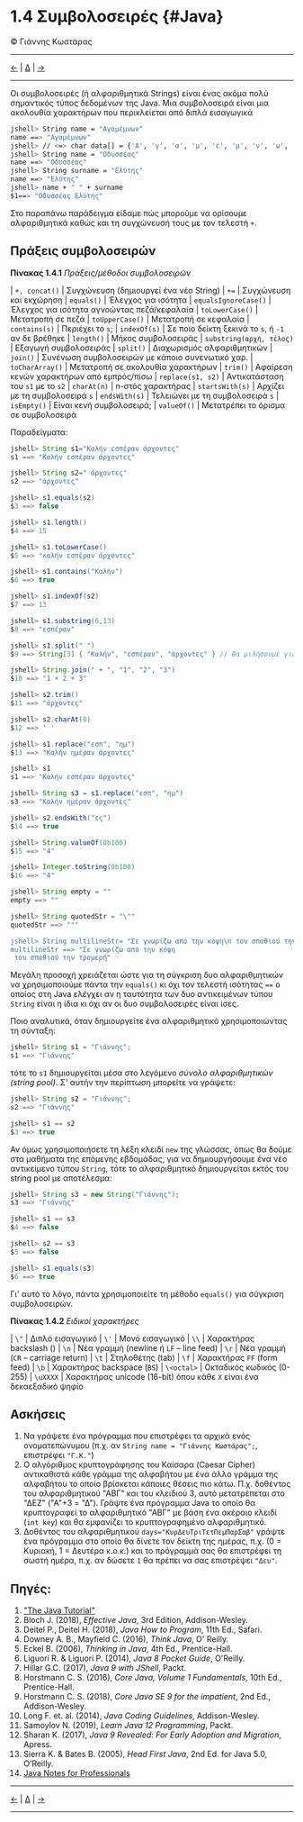 # 1.4 Συμβολοσειρές {#Java} 
© Γιάννης Κωστάρας

---

[<-](../1.3-JavaBasics/README.md) | [Δ](../../README.md) | [->](../1.5-ControlStatements/README.md)

---

Οι συμβολοσειρές (ή αλφαριθμητικά Strings) είναι ένας ακόμα πολύ σημαντικός τύπος δεδομένων της Java. Μια συμβολοσειρά είναι μια ακολουθία χαρακτήρων που περικλείεται από διπλά εισαγωγικά

```bash
jshell> String name = "Αγαμέμνων" 
name ==> "Αγαμέμνων"
jshell> // <=> char data[] = {'Α', 'γ', 'α', 'μ', 'έ', 'μ', 'ν', 'ω', 'ν'}
jshell> String name = "Οδυσσέας" 
name ==> "Οδυσσέας"
jshell> String surname = "Ελύτης" 
name ==> "Ελύτης"
jshell> name + " " + surname
$1==> "Οδυσσέας Ελύτης"
```
Στο παραπάνω παράδειγμα είδαμε πώς μπορούμε να ορίσουμε αλφαριθμητικά καθώς και τη συγχώνευσή τους με τον τελεστή ```+```.

## Πράξεις συμβολοσειρών

**Πίνακας 1.4.1** _Πράξεις/μέθοδοι συμβολοσειρών_

| ```+, concat()``` | Συγχώνευση (δημιουργεί ένα νέο String)
| ```+=``` | Συγχώνευση και εκχώρηση
| ```equals()``` | Έλεγχος για ισότητα
| ```equalsIgnoreCase()``` | Έλεγχος για ισότητα αγνοώντας πεζά/κεφαλαία
| ```toLowerCase()``` | Μετατροπή σε πεζά
| ```toUpperCase()``` | Μετατροπή σε κεφαλαία
| ```contains(s)``` | Περιέχει το ```s```;
| ```indexOf(s)``` | Σε ποιο δείκτη ξεκινά το ```s```, ή ```-1``` αν δε βρέθηκε
| ```length()``` | Μήκος συμβολοσειράς 
| ```substring(αρχή, τέλος)``` | Eξαγωγή συμβολοσειράς
| ```split()``` | Διαχωρισμός αλφαριθμητικών
| ```join()``` | Συνένωση συμβολοσειρών με κάποιο συνενωτικό χαρ.
| ```toCharArray()``` | Μετατροπή σε ακολουθία χαρακτήρων
| ```trim()``` | Αφαίρεση κενών χαρακτήρων από εμπρός/πίσω
| ```replace(s1, s2)``` | Αντικατάσταση του ```s1``` με το ```s2```
| ```charAt(n)``` | n-στός χαρακτήρας
| ```startsWith(s)``` | Αρχίζει με τη συμβολοσειρά ```s```
| ```endsWith(s)``` | Τελειώνει με τη συμβολοσειρά ```s```
| ```isEmpty()``` | Είναι κενή συμβολοσειρά;
| ```valueOf()``` | Μετατρέπει το όρισμα σε συμβολοσειρά

Παραδείγματα:
```java
jshell> String s1="Καλήν εσπέραν άρχοντες"
s1 ==> "Καλήν εσπέραν άρχοντες"

jshell> String s2=" άρχοντες"
s2 ==> "άρχοντες"

jshell> s1.equals(s2)
$3 ==> false

jshell> s1.length()
$4 ==> 15

jshell> s1.toLowerCase()
$5 ==> "καλήν εσπέραν άρχοντες"

jshell> s1.contains("Καλήν")
$6 ==> true

jshell> s1.indexOf(s2)
$7 ==> 13

jshell> s1.substring(6,13)
$8 ==> "εσπέραν"

jshell> s1.split(" ")
$9 ==> String[3] { "Καλήν", "εσπέραν", "άρχοντες" } // θα μιλήσουμε για πίνακες στο μάθημα 7

jshell> String.join(" + ", "1", "2", "3")
$10 ==> "1 + 2 + 3"

jshell> s2.trim()
$11 ==> "άρχοντες"

jshell> s2.charAt(0)
$12 ==> ' '

jshell> s1.replace("εσπ", "ημ")
$13 ==> "Καλήν ημέραν άρχοντες"

jshell> s1
s1 ==> "Καλήν εσπέραν άρχοντες"

jshell> String s3 = s1.replace("εσπ", "ημ")
s3 ==> "Καλήν ημέραν άρχοντες"

jshell> s2.endsWith("ες")
$14 ==> true

jshell> String.valueOf(0b100)
$15 ==> "4"

jshell> Integer.toString(0b100)
$16 ==> "4"

jshell> String empty = ""
empty ==> ""

jshell> String quotedStr = "\""
quotedStr ==> """

jshell> String multilineStr= "Σε γνωρίζω από την κόψη\n του σπαθιού την τρομερή"
multilineStr ==> "Σε γνωρίζω από την κόψη
 του σπαθιού την τρομερή"
```

Μεγάλη προσοχή χρειάζεται ώστε για τη σύγκριση δυο αλφαριθμητικών να χρησιμοποιούμε πάντα την ```equals()``` κι όχι τον τελεστή ισότητας ```==``` ο οποίος στη Java ελέγχει αν η ταυτότητα των δυο αντικειμένων τύπου ```String``` είναι η ίδια κι όχι αν οι δυο συμβολοσειρές είναι ίσες.

Ποιο αναλυτικά, όταν δημιουργείτε ένα αλφαριθμητικό χρησιμοποιώντας τη σύνταξη:

```java
jshell> String s1 = "Γιάννης";
s1 ==> "Γιάννης"
```
τότε το ```s1``` δημιουργείται μέσα στο λεγόμενο _σύνολο αλφαριθμητικών (string pool)_. Σ' αυτήν την περίπτωση μπορείτε να γράψετε:

```java
jshell> String s2 = "Γιάννης";
s2 ==> "Γιάννης"

jshell> s1 == s2
$3 ==> true
```

Αν όμως χρησιμοποιήσετε τη λέξη κλειδί ```new``` της γλώσσας, όπως θα δούμε στα μαθήματα της επόμενης εβδομάδας, για να δημιουργήσουμε ένα νέο αντικείμενο τύπου ```String```, τότε το αλφαριθμητικό δημιουργείται εκτός του string pool με αποτέλεσμα:

```java
jshell> String s3 = new String("Γιάννης");
s3 ==> "Γιάννης"

jshell> s1 == s3
$4 ==> false

jshell> s2 == s3
$5 ==> false

jshell> s1.equals(s3)
$6 ==> true
``` 
Γι' αυτό το λόγο, πάντα χρησιμοποιείτε τη μέθοδο ```equals()``` για σύγκριση συμβολοσειρών.

**Πίνακας 1.4.2** _Ειδικοί χαρακτήρες_

| ```\"``` | Διπλό εισαγωγικό
| ```\'``` | Μονό εισαγωγικό
| ```\\``` | Χαρακτήρας backslash (\)
| ```\n``` | Νέα γραμμή (newline ή ```LF``` – line feed) 
| ```\r``` | Νέα γραμμή (```CR``` – carriage return) 
| ```\t``` | Στηλοθέτης (tab)
| ```\f``` | Χαρακτήρας ```FF``` (form feed)
| ```\b``` | Χαρακτήρας backspace (```BS```)
| ```\<octal>``` | Οκταδικός κωδικός (0-255)
| ```\uΧΧΧΧ``` | Χαρακτήρας unicode (16-bit) όπου κάθε ```Χ``` είναι ένα δεκαεξαδικό ψηφίο
  
## Ασκήσεις
1. Να γράψετε ένα πρόγραμμα που επιστρέφει τα αρχικά ενός ονοματεπώνυμου (π.χ. αν ```String name = "Γιάννης Κωστάρας";```, επιστρέφει ```"Γ.Κ."```)
2. Ο αλγόριθμος κρυπτογράφησης του Καίσαρα (Caesar Cipher) αντικαθιστά κάθε γράμμα της αλφαβήτου με ένα άλλο γράμμα της αλφαβήτου το οποίο βρίσκεται κάποιες θέσεις πιο κάτω. Π.χ. δοθέντος του αλφαριθμητικού "ΑΒΓ" και του κλειδιού 3, αυτό μετατρέπεται στο "ΔΕΖ" ("Α"+3 = "Δ"). Γράψτε ένα πρόγραμμα Java το οποίο θα κρυπτογραφεί το αλφαριθμητικό "ΑΒΓ" με βάση ένα ακέραιο κλειδί (```int key```) και θα εμφανίζει το κρυπτογραφημένο αλφαριθμητικό. 
3. Δοθέντος του αλφαριθμητικού ```days="ΚυρΔευΤριΤετΠεμΠαρΣαβ"``` γράψτε ένα πρόγραμμα στο οποίο θα δίνετε τον δείκτη της ημέρας, π.χ. (0 = Κυριακή, 1 = Δευτέρα κ.ο.κ.) και το πρόγραμμά σας θα επιστρέφει τη σωστή ημέρα, π.χ. αν δώσετε ```1``` θα πρέπει να σας επιστρέψει ```"Δευ"```. 

## Πηγές:
1. ["The Java Tutorial"](https://docs.oracle.com/javase/tutorial/)
1. Bloch J. (2018), _Effective Java_, 3rd Edition, Addison-Wesley.
1. Deitel P., Deitel H. (2018), _Java How to Program_, 11th Ed., Safari.
1. Downey A. B., Mayfield C. (2016), _Think Java_, O' Reilly. 
1. Eckel B. (2006), _Thinking in Java_, 4th Ed., Prentice-Hall.
1. Liguori R. & Liguori P. (2014), _Java 8 Pocket Guide_, O'Reilly.
1. Hillar G.C. (2017), _Java 9 with JShell_, Packt.
1. Horstmann C. S. (2016), _Core Java, Volume 1 Fundamentals_, 10th Ed., Prentice-Hall.
1. Horstmann C. S. (2018), _Core Java SE 9 for the impatient_, 2nd Ed., Addison-Wesley. 
1. Long F. et. al. (2014), _Java Coding Guidelines_, Addison-Wesley.
1. Samoylov N. (2019), _Learn Java 12 Programming_, Packt.
1. Sharan K. (2017), _Java 9 Revealed: For Early Adoption and Migration_, Apress.
1. Sierra K. & Bates B. (2005), _Head First Java_, 2nd Ed. for Java 5.0, O’Reilly.
1. [Java Notes for Professionals](https://books.goalkicker.com/JavaBook/JavaNotesForProfessionals.pdf)

---

[<-](../1.3-JavaBasics/README.md) | [Δ](../../README.md) | [->](../1.5-ControlStatements/README.md)

---